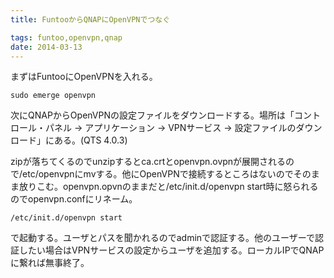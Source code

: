 ```yaml
---
title: FuntooからQNAPにOpenVPNでつなぐ

tags: funtoo,openvpn,qnap
date: 2014-03-13
---
```


まずはFuntooにOpenVPNを入れる。

    sudo emerge openvpn

次にQNAPからOpenVPNの設定ファイルをダウンロードする。場所は「コントロール・パネル -> アプリケーション -> VPNサービス -> 設定ファイルのダウンロード」にある。(QTS 4.0.3)

zipが落ちてくるのでunzipするとca.crtとopenvpn.ovpnが展開されるので/etc/openvpnにmvする。他にOpenVPNで接続するところはないのでそのまま放りこむ。openvpn.opvnのままだと/etc/init.d/openvpn start時に怒られるのでopenvpn.confにリネーム。

    /etc/init.d/openvpn start

で起動する。ユーザとパスを聞かれるのでadminで認証する。他のユーザーで認証したい場合はVPNサービスの設定からユーザを追加する。ローカルIPでQNAPに繋れば無事終了。